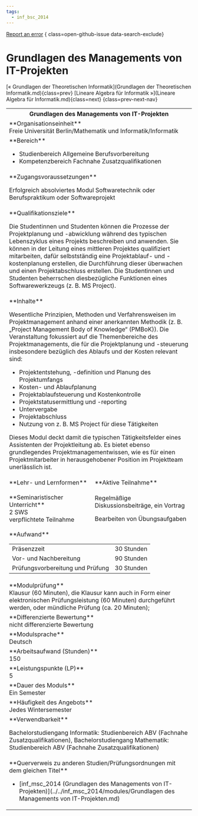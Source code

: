 ```yaml
---
tags:
  - inf_bsc_2014
---
```

[Report an error](https://github.com/SGSSGene/FUB-SUP/issues/new?title=Error%20in%20%22Grundlagen%20des%20Managements%20von%20IT-Projekten%22&body=There%20seems%20to%20be%20an%20error%20in%20module%20%22Grundlagen%20des%20Managements%20von%20IT-Projekten%22%2E%0A%0A%3CDescribe%20here%20a%20slightly%20more%20detailed%20description%20of%20what%20is%20wrong%3E&labels=bug)
{ class=open-github-issue data-search-exclude}

# Grundlagen des Managements von IT-Projekten

[« Grundlagen der Theoretischen Informatik](Grundlagen der Theoretischen Informatik.md){class=prev}
[Lineare Algebra für Informatik »](Lineare Algebra für Informatik.md){class=next}
{class=prev-next-nav}

<table markdown id="moduledesc">
<tr markdown class="moduledesc_head"><th colspan="2">Grundlagen des Managements von IT-Projekten </th></tr>
<tr markdown><td colspan="2">**Organisationseinheit**   <br>Freie Universität Berlin/Mathematik und Informatik/Informatik</td></tr>

<tr markdown><td colspan="2">**Bereich**<br>


- Studienbereich Allgemeine Berufsvorbereitung
- Kompetenzbereich Fachnahe Zusatzqualifikationen

</td></tr>

<tr markdown><td colspan="2">**Zugangsvoraussetzungen** <br>

Erfolgreich absolviertes Modul Softwaretechnik oder Berufspraktikum oder Softwareprojekt


</td></tr>
<tr markdown><td colspan="2">**Qualifikationsziele**    <br>

Die Studentinnen und Studenten können die Prozesse der Projektplanung und
-abwicklung während des typischen Lebenszyklus eines Projekts beschreiben
und anwenden. Sie können in der Leitung eines mittleren Projektes
qualifiziert mitarbeiten, dafür selbstständig eine Projektablauf- und
-kostenplanung erstellen, die Durchführung dieser überwachen und einen
Projektabschluss erstellen. Die Studentinnen und Studenten beherrschen
diesbezügliche Funktionen eines Softwarewerkzeugs (z. B. MS Project).


</td></tr>
<tr markdown><td colspan="2">**Inhalte**                <br>

Wesentliche Prinzipien, Methoden und Verfahrensweisen im Projektmanagement
anhand einer anerkannten Methodik (z. B. „Project Management Body of
Knowledge“ (PMBoK)). Die Veranstaltung fokussiert auf die Themenbereiche des
Projektmanagements, die für die Projektplanung und -steuerung insbesondere
bezüglich des Ablaufs und der Kosten relevant sind:

- Projektentstehung, -definition und Planung des Projektumfangs
- Kosten- und Ablaufplanung
- Projektablaufsteuerung und Kostenkontrolle
- Projektstatusermittlung und -reporting
- Untervergabe
- Projektabschluss
- Nutzung von z. B. MS Project für diese Tätigkeiten

Dieses Modul deckt damit die typischen
Tätigkeitsfelder eines Assistenten der Projektleitung ab. Es bietet ebenso
grundlegendes Projektmanagementwissen, wie es für einen Projektmitarbeiter
in herausgehobener Position im Projektteam unerlässlich ist.


</td></tr>

<tr markdown><td>**Lehr- und Lernformen**</td><td>**Aktive Teilnahme**</td></tr>
<tr markdown><td> **Seminaristischer Unterricht** <br>2 SWS <br> verpflichtete Teilnahme</td><td>

Regelmäßige Diskussionsbeiträge, ein Vortrag

Bearbeiten von Übungsaufgaben
</td></tr>
<tr markdown><td colspan="2">**Aufwand**                <br>
<table class="aufwand_table">
<tr><td>Präsenzzeit</td><td>30 Stunden</td></tr>
<tr><td>Vor- und Nachbereitung</td><td>90 Stunden</td></tr>
<tr><td>Prüfungsvorbereitung und Prüfung</td><td>30 Stunden</td></tr>
</table>

</td></tr>
<tr markdown><td colspan="2">**Modulprüfung**             <br>Klausur (60 Minuten), die Klausur kann auch in Form einer elektronischen
Prüfungsleistung (60 Minuten) durchgeführt werden, oder mündliche Prüfung
(ca. 20 Minuten);


</td></tr>
<tr markdown><td colspan="2">**Differenzierte Bewertung** <br>nicht differenzierte Bewertung

</td></tr>
<tr markdown><td colspan="2">**Modulsprache**             <br>Deutsch</td></tr>
<tr markdown><td colspan="2">**Arbeitsaufwand (Stunden)** <br>150</td></tr>
<tr markdown><td colspan="2">**Leistungspunkte (LP)**     <br>5</td></tr>
<tr markdown><td colspan="2">**Dauer des Moduls**         <br>Ein Semester</td></tr>
<tr markdown><td colspan="2">**Häufigkeit des Angebots**  <br>Jedes Wintersemester</td></tr>
<tr markdown><td colspan="2">**Verwendbarkeit**           <br>

Bachelorstudiengang Informatik: Studienbereich ABV (Fachnahe
Zusatzqualifikationen), Bachelorstudiengang Mathematik: Studienbereich ABV
(Fachnahe Zusatzqualifikationen)


</td></tr>

<tr markdown><td colspan="2">**Querverweis zu anderen Studien/Prüfungsordnungen mit dem gleichen Titel**<br>


- [inf_msc_2014 (Grundlagen des Managements von IT-Projekten)](../../inf_msc_2014/modules/Grundlagen des Managements von IT-Projekten.md)

</td></tr>

</table>
